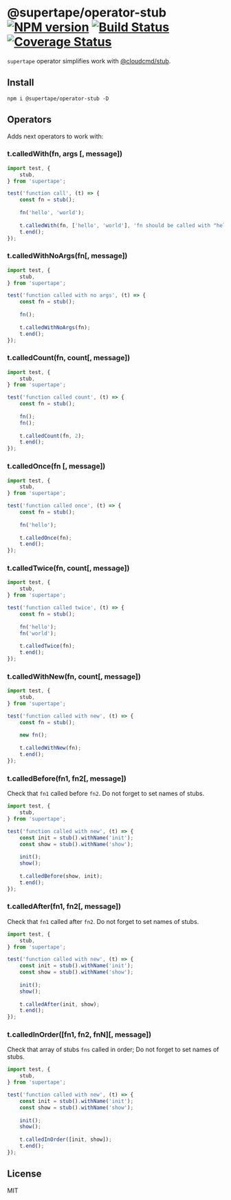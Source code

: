 # @supertape/operator-stub [![NPM version][NPMIMGURL]][NPMURL] [![Build Status][BuildStatusIMGURL]][BuildStatusURL] [![Coverage Status][CoverageIMGURL]][CoverageURL]

[NPMIMGURL]: https://img.shields.io/npm/v/supertape.svg?style=flat&longCache=true
[BuildStatusIMGURL]: https://img.shields.io/travis/coderaiser/supertape/master.svg?style=flat&longCache=true
[NPMURL]: https://npmjs.org/package/supertape "npm"
[BuildStatusURL]: https://travis-ci.org/coderaiser/supertape "Build Status"
[CoverageURL]: https://coveralls.io/github/coderaiser/supertape?branch=master
[CoverageIMGURL]: https://coveralls.io/repos/coderaiser/supertape/badge.svg?branch=master&service=github

`supertape` operator simplifies work with [@cloudcmd/stub](https://github.com/cloudcmd/stub).

## Install

```
npm i @supertape/operator-stub -D
```

## Operators

Adds next operators to work with:

### t.calledWith(fn, args [, message])

```js
import test, {
    stub,
} from 'supertape';

test('function call', (t) => {
    const fn = stub();
    
    fn('hello', 'world');
    
    t.calledWith(fn, ['hello', 'world'], 'fn should be called with "hello", "world"');
    t.end();
});
```

### t.calledWithNoArgs(fn[, message])

```js
import test, {
    stub,
} from 'supertape';

test('function called with no args', (t) => {
    const fn = stub();
    
    fn();
    
    t.calledWithNoArgs(fn);
    t.end();
});
```

### t.calledCount(fn, count[, message])

```js
import test, {
    stub,
} from 'supertape';

test('function called count', (t) => {
    const fn = stub();
    
    fn();
    fn();
    
    t.calledCount(fn, 2);
    t.end();
});
```

### t.calledOnce(fn [, message])

```js
import test, {
    stub,
} from 'supertape';

test('function called once', (t) => {
    const fn = stub();
    
    fn('hello');
    
    t.calledOnce(fn);
    t.end();
});
```

### t.calledTwice(fn, count[, message])

```js
import test, {
    stub,
} from 'supertape';

test('function called twice', (t) => {
    const fn = stub();
    
    fn('hello');
    fn('world');
    
    t.calledTwice(fn);
    t.end();
});
```

### t.calledWithNew(fn, count[, message])

```js
import test, {
    stub,
} from 'supertape';

test('function called with new', (t) => {
    const fn = stub();
    
    new fn();
    
    t.calledWithNew(fn);
    t.end();
});
```

### t.calledBefore(fn1, fn2[, message])

Check that `fn1` called before `fn2`.
Do not forget to set names of stubs.

```js
import test, {
    stub,
} from 'supertape';

test('function called with new', (t) => {
    const init = stub().withName('init');
    const show = stub().withName('show');
    
    init();
    show();
    
    t.calledBefore(show, init);
    t.end();
});
```

### t.calledAfter(fn1, fn2[, message])

Check that `fn1` called after `fn2`.
Do not forget to set names of stubs.

```js
import test, {
    stub,
} from 'supertape';

test('function called with new', (t) => {
    const init = stub().withName('init');
    const show = stub().withName('show');
    
    init();
    show();
    
    t.calledAfter(init, show);
    t.end();
});
```

### t.calledInOrder([fn1, fn2, fnN][, message])

Check that array of stubs `fns` called in order;
Do not forget to set names of stubs.

```js
import test, {
    stub,
} from 'supertape';

test('function called with new', (t) => {
    const init = stub().withName('init');
    const show = stub().withName('show');
    
    init();
    show();
    
    t.calledInOrder([init, show]);
    t.end();
});
```

## License

MIT
